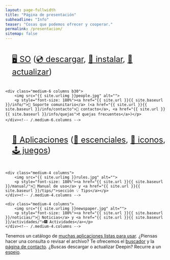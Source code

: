 ```yaml
---
layout: page-fullwidth
title: "Página de presentación"
subheadline: "Info"
teaser: "Cosas que podemos ofrecer y cooperar."
permalink: /presentacion/
sitemap: false
---
```

<!--more-->

<div class="row t60">
    <div class="medium-6 columns b30">
        <img src="{{ site.urlimg }}landscape.jpg" alt="">
        <p style="font-size: 180%"><a href="{{ site.url }}{{ site.baseurl }}/so">🖥️ SO</a> (<a href="{{ site.url }}{{ site.baseurl }}/download">💿 descargar</a>, <a href="{{ site.url }}{{ site.baseurl }}/install">🔽 instalar</a>, <a href="{{ site.url }}{{ site.baseurl }}/update">🔼 actualizar</a>)</p>
    </div><!-- /.medium-6.columns -->

    <div class="medium-6 columns b30">
        <img src="{{ site.urlimg }}people.jpg" alt="">
        <p style="font-size: 180%"><a href="{{ site.url }}{{ site.baseurl }}/info/">👥 Soporte comunitario</a> (<a href="{{ site.url }}{{ site.baseurl }}/info/contacto">💬 contacto</a>, <a href="{{ site.url }}{{ site.baseurl }}/info/quejas">❗ quejas frecuentes</a>)</p>
    </div><!-- /.medium-6.columns -->
</div><!-- /.row -->


<div class="row t30">
    <div class="medium-4 columns">
        <img src="{{ site.urlimg }}apps.jpg" alt="">
        <p style="font-size: 180%"><a href="{{ site.url }}{{ site.baseurl }}/apps/">📁 Aplicaciones</a> (<a href="{{ site.url }}{{ site.baseurl }}/escenciales/">📍 escenciales</a>, <a href="{{ site.url }}{{ site.baseurl }}/icons/">🎨 iconos</a>, <a href="{{ site.url }}{{ site.baseurl }}/games/">🕹️ juegos</a>)</p>
    </div><!-- /.medium-4.columns -->

    <div class="medium-4 columns">
        <img src="{{ site.urlimg }}rules.jpg" alt="">
        <p style="font-size: 180%"><a href="{{ site.url }}{{ site.baseurl }}/manual/">📒 Manual de uso</a> y <a href="{{ site.url }}{{ site.baseurl }}/tips/">sección 💡 Tips</a></p>
    </div><!-- /.medium-4.columns -->

    <div class="medium-4 columns">
        <img src="{{ site.urlimg }}newspaper.jpg" alt="">
        <p style="font-size: 180%"><a href="{{ site.url }}{{ site.baseurl }}/noticias/">📣 Noticias</a> y <a href="{{ site.url }}{{ site.baseurl }}/actividades/">🎆 Actividades</a></p>
    </div><!-- /.medium-4.columns -->

</div><!-- /.row -->
Tenemos un catálogo de <a href="{{ site.url }}{{ site.baseurl }}/guiapps/">muchas aplicaciones listas para usar</a>. ¿Piensas hacer una consulta o revisar el archivo? Te ofrecemos el <a href="{{ site.url }}{{ site.baseurl }}/search/">buscador</a> y la <a href="{{ site.url }}{{ site.baseurl }}/info/contacto/">página de contacto</a>. ¿Buscas descargar o actualizar Deepin? Recurre a un <a href="{{ site.url }}{{ site.baseurl }}/tips/mirror">espejo</a>.
